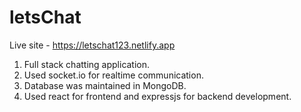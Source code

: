 # letsChat
Live site - https://letschat123.netlify.app

1. Full stack chatting application. 
2. Used socket.io for realtime communication.
3. Database was maintained in MongoDB. 
4. Used react for frontend and expressjs for backend development.
